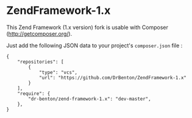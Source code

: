 ZendFramework-1.x
=================

This Zend Framework (1.x version) fork is usable with Composer (http://getcomposer.org/).

Just add the following JSON data to your project's ```composer.json``` file :
```
{
    "repositories": [
        {
            "type": "vcs",
            "url": "https://github.com/DrBenton/ZendFramework-1.x"
        }
    ],
    "require": {
        "dr-benton/zend-framework-1.x": "dev-master",
    },
}
```